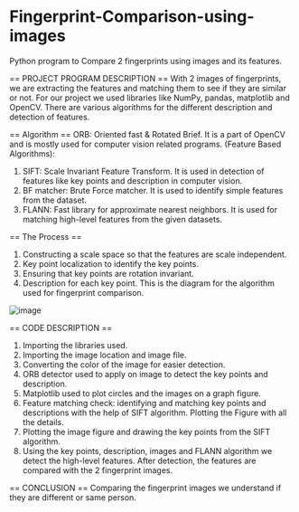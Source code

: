 # Fingerprint-Comparison-using-images
Python program to Compare 2 fingerprints using images and its features.

== PROJECT PROGRAM DESCRIPTION ==
With 2 images of fingerprints, we are extracting the features and matching them to see if they are similar or not.
For our project we used libraries like NumPy, pandas, matplotlib and OpenCV.
There are various algorithms for the different description and detection of features.

== Algorithm ==
ORB: Oriented fast & Rotated Brief. It is a part of OpenCV and is mostly used for computer vision related programs. 
(Feature Based Algorithms):
1.	SIFT: Scale Invariant Feature Transform. It is used in detection of features like key points and description in computer vision.
2.	BF matcher: Brute Force matcher. It is used to identify simple features from the dataset.
3.	FLANN: Fast library for approximate nearest neighbors. It is used for matching high-level features from the given datasets. 

== The Process ==
1.	Constructing a scale space so that the features are scale independent.
2.	Key point localization to identify the key points.
3.	Ensuring that key points are rotation invariant.
4.	Description for each key point.
This is the diagram for the algorithm used for fingerprint comparison.



![image](https://user-images.githubusercontent.com/91388375/144934558-2b81d0fb-9203-42ee-b50c-7a813d839179.png)




== CODE DESCRIPTION == 
1.	Importing the libraries used.
2.	Importing the image location and image file.
3.	Converting the color of the image for easier detection.
4.	ORB detector used to apply on image to detect the key points and description. 
5.	Matplotlib used to plot circles and the images on a graph figure.
6.	Feature matching check: identifying and matching key points and descriptions with the help of SIFT algorithm. Plotting the Figure with all the details.
7.	Plotting the image figure and drawing the key points from the SIFT algorithm.
8.	Using the key points, description, images and FLANN algorithm we detect the high-level features. After detection, the features are compared with the 2 fingerprint images.

== CONCLUSION ==
Comparing the fingerprint images we understand if they are different or same person.
